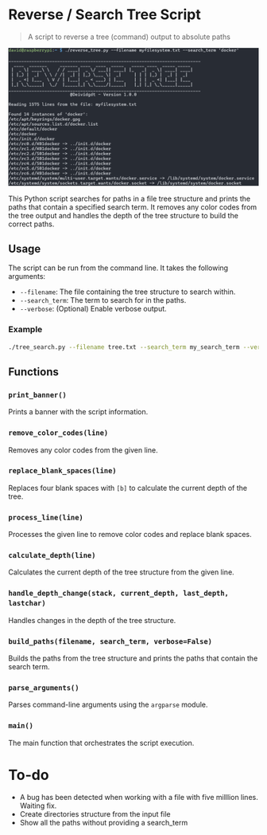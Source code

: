 # Reverse / Search Tree Script
>A script to reverse a tree (command) output to absolute paths

![](images/example.png)

This Python script searches for paths in a file tree structure and prints the paths that contain a specified search term. It removes any color codes from the tree output and handles the depth of the tree structure to build the correct paths.

## Usage

The script can be run from the command line. It takes the following arguments:

- `--filename`: The file containing the tree structure to search within.
- `--search_term`: The term to search for in the paths.
- `--verbose`: (Optional) Enable verbose output.

### Example

```sh
./tree_search.py --filename tree.txt --search_term my_search_term --verbose
```

## Functions

### `print_banner()`

Prints a banner with the script information.

### `remove_color_codes(line)`

Removes any color codes from the given line.

### `replace_blank_spaces(line)`

Replaces four blank spaces with `[b]` to calculate the current depth of the tree.

### `process_line(line)`

Processes the given line to remove color codes and replace blank spaces.

### `calculate_depth(line)`

Calculates the current depth of the tree structure from the given line.

### `handle_depth_change(stack, current_depth, last_depth, lastchar)`

Handles changes in the depth of the tree structure.

### `build_paths(filename, search_term, verbose=False)`

Builds the paths from the tree structure and prints the paths that contain the search term.

### `parse_arguments()`

Parses command-line arguments using the `argparse` module.

### `main()`

The main function that orchestrates the script execution.

# To-do
- A bug has been detected when working with a file with five milllion lines. Waiting fix.
- Create directories structure from the input file
- Show all the paths without providing a search_term
